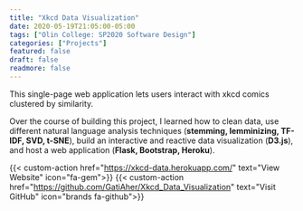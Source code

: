 ```yaml
---
title: "Xkcd Data Visualization"
date: 2020-05-19T21:05:00-05:00
tags: ["Olin College: SP2020 Software Design"]
categories: ["Projects"]
featured: false
draft: false
readmore: false
---
```


This single-page web application lets users interact with xkcd comics clustered by similarity. 

Over the course of building this project, I learned how to clean data, use different natural language analysis techniques (**stemming, lemminizing, TF-IDF, SVD, t-SNE**), build an interactive and reactive data visualization (**D3.js**), and host a web application (**Flask, Bootstrap, Heroku**).

{{< custom-action href="https://xkcd-data.herokuapp.com/" text="View Website" icon="fa-gem">}}
{{< custom-action href="https://github.com/GatiAher/Xkcd_Data_Visualization" text="Visit GitHub" icon="brands fa-github">}}

<!--more-->
